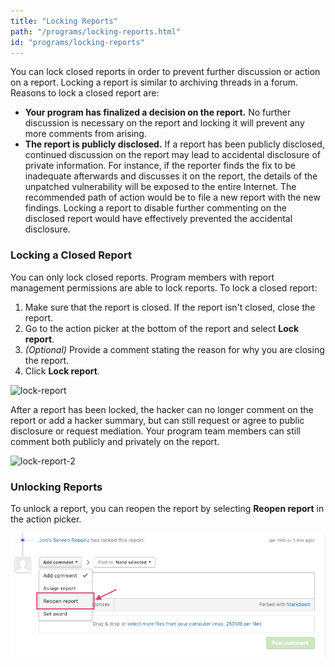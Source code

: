 ```yaml
---
title: "Locking Reports"
path: "/programs/locking-reports.html"
id: "programs/locking-reports"
---
```


You can lock closed reports in order to prevent further discussion or action on a report. Locking a report is similar to archiving threads in a forum. Reasons to lock a closed report are:
* **Your program has finalized a decision on the report.** No further discussion is necessary on the report and locking it will prevent any more comments from arising.
* **The report is publicly disclosed.** If a report has been publicly disclosed, continued discussion on the report may lead to accidental disclosure of private information. For instance, if the reporter finds the fix to be inadequate afterwards and discusses it on the report, the details of the unpatched vulnerability will be exposed to the entire Internet. The recommended path of action would be to file a new report with the new findings. Locking a report to disable further commenting on the disclosed report would have effectively prevented the accidental disclosure.

### Locking a Closed Report
You can only lock closed reports. Program members with report management permissions are able to lock reports. To lock a closed report:

1) Make sure that the report is closed. If the report isn't closed, close the report.
2) Go to the action picker at the bottom of the report and select **Lock report**.
3) *(Optional)* Provide a comment stating the reason for why you are closing the report.
4) Click **Lock report**.

![lock-report](./images/lock-report.png)

After a report has been locked, the hacker can no longer comment on the report or add a hacker summary, but can still request or agree to public disclosure or request mediation. Your program team members can still comment both publicly and privately on the report.

![lock-report-2](./images/lock-report-2.png)

### Unlocking Reports
To unlock a report, you can reopen the report by selecting **Reopen report** in the action picker.

![lock-report-3](./images/lock-report-3.png)
